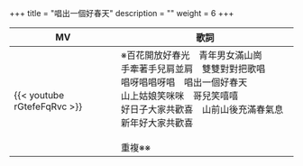 +++
title = "唱出一個好春天"
description = ""
weight = 6
+++

MV  | 歌詞  
--------------|-------
{{< youtube rGtefeFqRvc >}}|※百花開放好春光　青年男女滿山崗<br/>手牽著手兒肩並肩　雙雙對對把歌唱<br/>唱呀唱唱呀唱　唱出一個好春天<br/>山上姑娘笑咪咪　哥兒笑嘻嘻<br/>好日子大家共歡喜　山前山後充滿春氣息　新年好大家共歡喜<br/><br/>重複※※